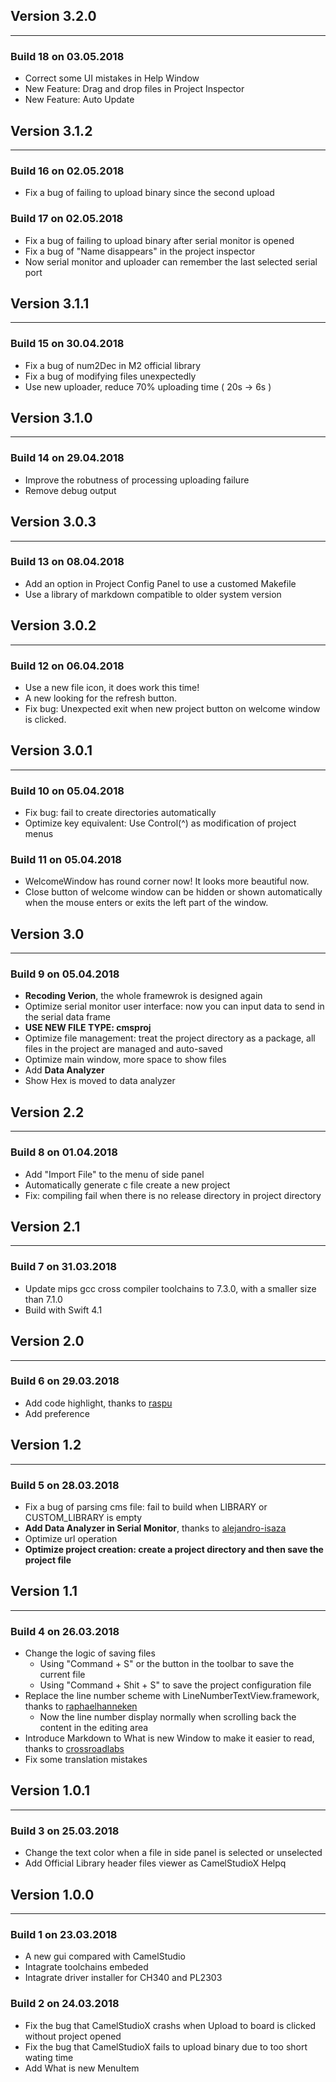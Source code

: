 
## Version 3.2.0
----

### Build 18 on 03.05.2018

- Correct some UI mistakes in Help Window
- New Feature: Drag and drop files in Project Inspector
- New Feature: Auto Update

## Version 3.1.2
----

### Build 16 on 02.05.2018

- Fix a bug of failing to upload binary since the second upload

### Build 17 on 02.05.2018

- Fix a bug of failing to upload binary after serial monitor is opened
- Fix a bug of "Name disappears" in the project inspector
- Now serial monitor and uploader can remember the last selected serial port

## Version 3.1.1
----

### Build 15 on 30.04.2018

- Fix a bug of num2Dec in M2 official library
- Fix a bug of modifying files unexpectedly
- Use new uploader, reduce 70% uploading time ( 20s -> 6s )

## Version 3.1.0
----

### Build 14 on 29.04.2018

- Improve the robutness of processing uploading failure
- Remove debug output

## Version 3.0.3
----

### Build 13 on 08.04.2018

- Add an option in Project Config Panel to use a customed Makefile
- Use a library of markdown compatible to older system version

## Version 3.0.2
----

### Build 12 on 06.04.2018

- Use a new file icon, it does work this time! 
- A new looking for the refresh button.
- Fix bug: Unexpected exit when new project button on welcome window is clicked.

## Version 3.0.1
----

### Build 10 on 05.04.2018

- Fix bug: fail to create directories automatically
- Optimize key equivalent: Use Control(^) as modification of project menus

### Build 11 on 05.04.2018

- WelcomeWindow has round corner now! It looks more beautiful now.
- Close button of welcome window can be hidden or shown automatically when the mouse enters or exits the left part of the window.

## Version 3.0
----

### Build 9 on 05.04.2018

- **Recoding Verion**, the whole framewrok is designed again
- Optimize serial monitor user interface: now you can input data to send in the serial data frame
- **USE NEW FILE TYPE: cmsproj**
- Optimize file management: treat the project directory as a package, all files in the project are managed and auto-saved
- Optimize main window, more space to show files
- Add **Data Analyzer**
- Show Hex is moved to data analyzer

## Version 2.2
----

### Build 8 on 01.04.2018

- Add "Import File" to the menu of side panel
- Automatically generate c file create a new project
- Fix: compiling fail when there is no release directory in project directory

## Version 2.1
----

### Build 7 on 31.03.2018

- Update mips gcc cross compiler toolchains to 7.3.0, with a smaller size than 7.1.0
- Build with Swift 4.1

## Version 2.0
----

### Build 6 on 29.03.2018

- Add code highlight, thanks to [raspu](https://github.com/raspu/Highlightr)
- Add preference

## Version 1.2
----

### Build 5 on 28.03.2018

- Fix a bug of parsing cms file: fail to build when LIBRARY or CUSTOM_LIBRARY is empty
- **Add Data Analyzer in Serial Monitor**, thanks to [alejandro-isaza](https://github.com/alejandro-isaza/PlotKit)
- Optimize url operation
- **Optimize project creation: create a project directory and then save the project file**

## Version 1.1
----

### Build 4 on 26.03.2018

- Change the logic of saving files
    - Using "Command + S" or the button in the toolbar to save the current file
    - Using "Command + Shit + S" to save the project configuration file
- Replace the line number scheme with LineNumberTextView.framework, thanks to [raphaelhanneken](https://github.com/raphaelhanneken)
    - Now the line number display normally when scrolling back the content in the editing area
- Introduce Markdown to What is new Window to make it easier to read, thanks to [crossroadlabs](https://crossroadlabs.xyz)
- Fix some translation mistakes

## Version 1.0.1
----

### Build 3 on 25.03.2018

- Change the text color when a file in side panel is selected or unselected
- Add Official Library header files viewer as CamelStudioX Helpq

##  Version 1.0.0
----

### Build 1 on 23.03.2018

- A new gui compared with CamelStudio
- Intagrate toolchains embeded
- Intagrate driver installer for CH340 and PL2303

### Build 2 on 24.03.2018

- Fix the bug that CamelStudioX crashs when Upload to board is clicked without project opened
- Fix the bug that CamelStudioX fails to upload binary due to too short wating time
- Add What is new MenuItem
